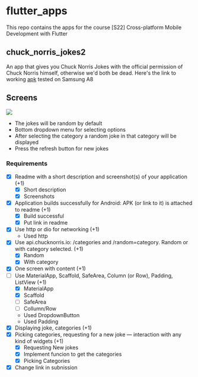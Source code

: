 # flutter_apps
This repo contains the apps for the course [S22] Cross-platform Mobile Development with Flutter

## chuck_norris_jokes2

An app that gives you Chuck Norris Jokes with the official permission of Chuck Norris himself, otherwise we'd both be dead.
Here's the link to working [apk](https://github.com/pierrepicaud/flutter_apps/blob/main/chuck_norris_jokes2/build/app/outputs/flutter-apk/app-release.apk) tested on Samsung A8

## Screens

![](../flutter_apps/images/images_merged.jpg)

- The jokes will be random by default
- Bottom dropdown menu for selecting options
- After selecting the category a random joke in that category will be displayed
- Press the refresh button for new jokes
### Requirements

- [x] Readme with a short description and screenshot(s) of your application (+1)
  - [x] Short description
  - [x] Screenshots
- [x] Application builds successfully for Android: APK (or link to it) is attached to readme (+1)
  - [x] Build successful
  - [x] Put link in readme
- [x] Use http or dio for networking (+1)
  - Used http
- [x] Use api.chucknorris.io: /categories and /random=category. Random or with category selected. (+1)
  - [x] Random
  - [x] With category
- [x] One screen with content (+1)
- [ ] Use MaterialApp, Scaffold, SafeArea, Column (or Row), Padding, ListView (+1)
  - [x] MaterialApp
  - [x] Scaffold
  - [ ] SafeArea
  - [ ] Collumn/Row
  - Used DropdownButton
  - Used Padding
- [x] Displaying joke, categories (+1)
- [x] Picking categories, requesting for a new joke — interaction with any kind of widgets (+1)
  - [x] Requesting New jokes
  - [x] Implement funcion to get the categories
  - [x] Picking Categories
- [x] Change link in subnission